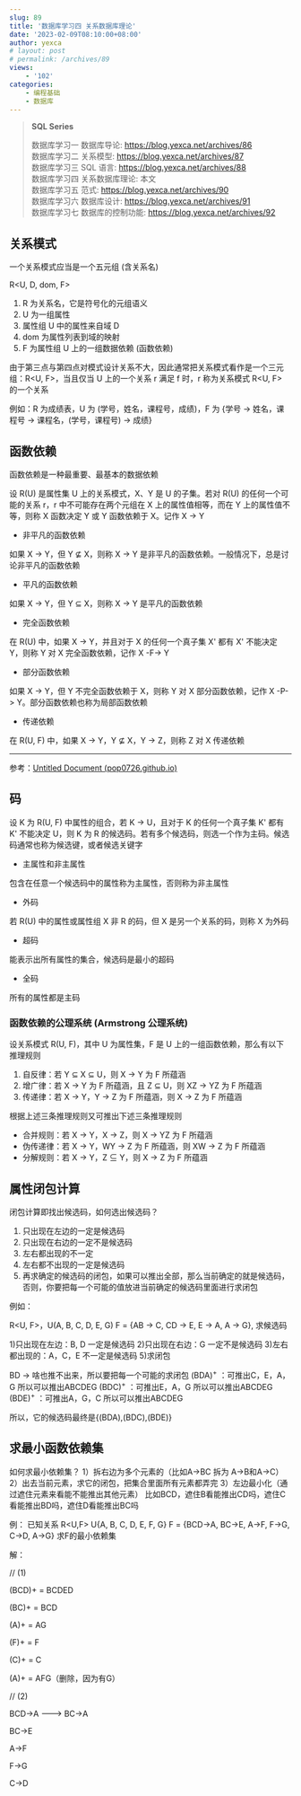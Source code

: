 ```yaml
---
slug: 89
title: '数据库学习四 关系数据库理论'
date: '2023-02-09T08:10:00+08:00'
author: yexca
# layout: post
# permalink: /archives/89
views:
    - '102'
categories:
    - 编程基础
    - 数据库
---
```


> **SQL Series**
>
> 数据库学习一 数据库导论: <https://blog.yexca.net/archives/86>  
> 数据库学习二 关系模型: <https://blog.yexca.net/archives/87>  
> 数据库学习三 SQL 语言: <https://blog.yexca.net/archives/88>  
> 数据库学习四 关系数据库理论: 本文  
> 数据库学习五 范式: <https://blog.yexca.net/archives/90>  
> 数据库学习六 数据库设计: <https://blog.yexca.net/archives/91>  
> 数据库学习七 数据库的控制功能: <https://blog.yexca.net/archives/92>  

## 关系模式

一个关系模式应当是一个五元组 (含关系名)

R<U, D, dom, F>

1. R 为关系名，它是符号化的元组语义
2. U 为一组属性
3. 属性组 U 中的属性来自域 D
4. dom 为属性列表到域的映射
5. F 为属性组 U 上的一组数据依赖 (函数依赖)

由于第三点与第四点对模式设计关系不大，因此通常把关系模式看作是一个三元组：R<U, F>，当且仅当 U 上的一个关系 r 满足 f 时，r 称为关系模式 R<U, F> 的一个关系

例如：R 为成绩表，U 为 (学号，姓名，课程号，成绩)，F 为 {学号 → 姓名，课程号 → 课程名，(学号，课程号) → 成绩}

## 函数依赖

函数依赖是一种最重要、最基本的数据依赖

设 R(U) 是属性集 U 上的关系模式，X、Y 是 U 的子集。若对 R(U) 的任何一个可能的关系 r，r 中不可能存在两个元组在 X 上的属性值相等，而在 Y 上的属性值不等，则称 X 函数决定 Y 或 Y 函数依赖于 X。记作 X → Y

* 非平凡的函数依赖

如果 X → Y，但 Y ⊈ X，则称 X → Y 是非平凡的函数依赖。一般情况下，总是讨论非平凡的函数依赖

* 平凡的函数依赖

如果 X → Y，但 Y ⊆ X，则称 X → Y 是平凡的函数依赖

* 完全函数依赖

在 R(U) 中，如果 X → Y，并且对于 X 的任何一个真子集 X' 都有 X' 不能决定 Y，则称 Y 对 X 完全函数依赖，记作 X -F-> Y

* 部分函数依赖

如果 X → Y，但 Y 不完全函数依赖于 X，则称 Y 对 X 部分函数依赖，记作 X -P-> Y。部分函数依赖也称为局部函数依赖

* 传递依赖

在 R(U, F) 中，如果 X → Y，Y ⊈ X，Y → Z，则称 Z 对 X 传递依赖

---

参考：[Untitled Document (pop0726.github.io)](https://pop0726.github.io/db2/text/ch05/se02/r5_2_1.htm)

## 码

设 K 为 R(U, F) 中属性的组合，若 K → U，且对于 K 的任何一个真子集 K' 都有 K' 不能决定 U，则 K 为 R 的候选码。若有多个候选码，则选一个作为主码。候选码通常也称为候选键，或者候选关键字

* 主属性和非主属性

包含在任意一个候选码中的属性称为主属性，否则称为非主属性

* 外码

若 R(U) 中的属性或属性组 X 非 R 的码，但 X 是另一个关系的码，则称 X 为外码

* 超码

能表示出所有属性的集合，候选码是最小的超码

* 全码

所有的属性都是主码

### 函数依赖的公理系统 (Armstrong 公理系统)

设关系模式 R(U, F)，其中 U 为属性集，F 是 U 上的一组函数依赖，那么有以下 推理规则

1. 自反律：若 Y ⊆ X ⊆ U，则 X → Y 为 F 所蕴涵
2. 增广律：若 X → Y 为 F 所蕴涵，且 Z ⊆ U，则 XZ → YZ 为 F 所蕴涵
3. 传递律：若 X → Y，Y → Z 为 F 所蕴涵，则 X → Z 为 F 所蕴涵

根据上述三条推理规则又可推出下述三条推理规则

* 合并规则：若 X → Y，X → Z，则 X → YZ 为 F 所蕴涵
* 伪传递律：若 X → Y，WY → Z 为 F 所蕴涵，则 XW → Z 为 F 所蕴涵
* 分解规则：若 X → Y，Z ⊆ Y，则 X → Z 为 F 所蕴涵

## 属性闭包计算

闭包计算即找出候选码，如何选出候选码？

1. 只出现在左边的一定是候选码
2. 只出现在右边的一定不是候选码
3. 左右都出现的不一定
4. 左右都不出现的一定是候选码
5. 再求确定的候选码的闭包，如果可以推出全部，那么当前确定的就是候选码，否则，你要把每一个可能的值放进当前确定的候选码里面进行求闭包

例如：

R<U, F>，U(A, B, C, D, E, G)  F = {AB → C, CD → E, E → A, A → G}, 求候选码

1)只出现在左边：B, D    一定是候选码
2)只出现在右边：G       一定不是候选码
3)左右都出现的：A，C，E 不一定是候选码
5)求闭包

BD → 啥也推不出来，所以要把每一个可能的求闭包
(BDA)<sup>+</sup> ：可推出C，E，A，G    所以可以推出ABCDEG
(BDC)<sup>+</sup> ：可推出E，A，G       所以可以推出ABCDEG
(BDE)<sup>+</sup> ：可推出A，G，C       所以可以推出ABCDEG

所以，它的候选码最终是{(BDA),(BDC),(BDE)}

## 求最小函数依赖集

如何求最小依赖集？
1）拆右边为多个元素的（比如A->BC 拆为 A->B和A->C）
2）出去当前元素，求它的闭包，把集合里面所有元素都弄完
3）左边最小化（通过遮住元素来看能不能推出其他元素） 
比如BCD，遮住B看能推出CD吗，遮住C看能推出BD吗，遮住D看能推出BC吗

例：
已知关系 R<U,F> U{A, B, C, D, E, F, G}
F = {BCD->A, BC->E, A->F, F->G, C->D, A->G}  求F的最小依赖集

解：

// (1)

(BCD)+ = BCDED

(BC)+ = BCD

(A)+ = AG

(F)+ = F

(C)+ = C

(A)+ = AFG（删除，因为有G）



// (2)

BCD->A ---> BC->A

BC->E

A->F

F->G

C->D